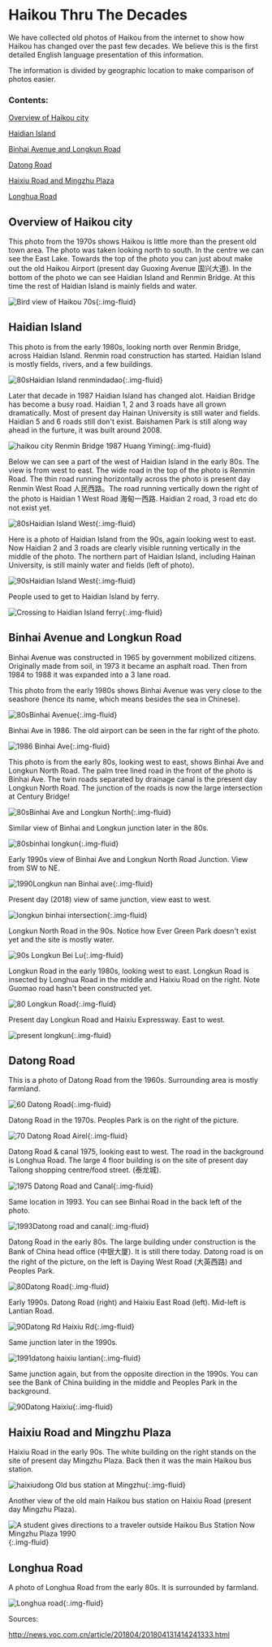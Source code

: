 # Haikou Thru The Decades

We have collected old photos of Haikou from the internet to show how Haikou has changed over the past few decades. We believe this is the first detailed English language presentation of this information.

The information is divided by geographic location to make comparison of photos easier.

### Contents:

[Overview of Haikou city](#overview-of-haikou-city)

[Haidian Island](#haidian-island)

[Binhai Avenue and Longkun Road](#binhai-avenue-and-longkun-road)

[Datong Road](#datong-road)

[Haixiu Road and Mingzhu Plaza](#haixiu-road-and-mingzhu-plaza)

[Longhua Road](#longhua-road)

## Overview of Haikou city

This photo from the 1970s shows Haikou is little more than the present old town area. The photo was taken looking north to south. In the centre we can see the East Lake. Towards the top of the photo you can just about make out the old Haikou Airport (present day Guoxing Avenue 国兴大道). In the bottom of the photo we can see Haidian Island and Renmin Bridge. At this time the rest of Haidian Island is mainly fields and water.

![Bird view of Haikou 70s](https://res.cloudinary.com/dfjb9p5ri/image/upload/v1617447188/haikou-history/Bird_20view_20of_20Haikou_2070s_zujmni.jpg){:.img-fluid}

## Haidian Island

This photo is from the early 1980s, looking north over Renmin Bridge, across Haidian Island. Renmin road construction has started. Haidian Island is mostly fields, rivers, and a few buildings.

![80sHaidian Island renmindadao](https://res.cloudinary.com/dfjb9p5ri/image/upload/v1617447210/haikou-history/80sHaidian-Island-renmindadao_xok6ut.jpg){:.img-fluid}

Later that decade in 1987 Haidian Island has changed alot. Haidian Bridge has become a busy road. Haidian 1, 2 and 3 roads have all grown dramatically. Most of present day Hainan University is still water and fields. Haidian 5 and 6 roads still don't exist. Baishamen Park is still along way ahead in the furture, it was built around 2008.

![haikou city Renmin Bridge 1987 Huang Yiming](https://res.cloudinary.com/dfjb9p5ri/image/upload/v1617447226/haikou-history/haikou-city-Renmin-Bridge-1987_Huang_Yiming_owmi0i.jpg){:.img-fluid}

Below we can see a part of the west of Haidian Island in the early 80s. The view is from west to east. The wide road in the top of the photo is Renmin Road. The thin road running horizontally across the photo is present day Renmin West Road 人民西路。The road running vertically down the right of the photo is Haidian 1 West Road 海甸一西路. Haidian 2 road, 3 road etc do not exist yet.

![80sHaidian Island West](https://res.cloudinary.com/dfjb9p5ri/image/upload/v1617447244/haikou-history/80sHaidian-Island-West_figojd.jpg){:.img-fluid}

Here is a photo of Haidian Island from the 90s, again looking west to east. Now Haidian 2 and 3 roads are clearly visible running vertically in the middle of the photo. The northern part of Haidian Island, including Hainan University, is still mainly water and fields (left of photo).

![90sHaidian Island West](https://res.cloudinary.com/dfjb9p5ri/image/upload/v1617447255/haikou-history/90sHaidian-Island-West_qfohwj.jpg){:.img-fluid}

People used to get to Haidian Island by ferry.

![Crossing to Haidian Island ferry](https://res.cloudinary.com/dfjb9p5ri/image/upload/v1617447275/haikou-history/Crossing_to_Haidian_Island_ferry_fivoww.jpg){:.img-fluid}

## Binhai Avenue and Longkun Road

Binhai Avenue was constructed in 1965 by government mobilized citizens. Originally made from soil, in 1973 it became an asphalt road. Then from 1984 to 1988 it was expanded into a 3 lane road.

This photo from the early 1980s shows Binhai Avenue was very close to the seashore (hence its name, which means besides the sea in Chinese).

![80sBinhai Avenue](https://res.cloudinary.com/dfjb9p5ri/image/upload/v1617447287/haikou-history/80sBinhai-Dadao_dn4r6p.jpg){:.img-fluid}

Binhai Ave in 1986. The old airport can be seen in the far right of the photo.

![1986 Binhai Ave](https://res.cloudinary.com/dfjb9p5ri/image/upload/v1617447296/haikou-history/1986-Binhai-Dadao_czh3wj.jpg){:.img-fluid}

This photo is from the early 80s, looking west to east, shows Binhai Ave and Longkun North Road. The palm tree lined road in the front of the photo is Binhai Ave. The twin roads separated by drainage canal is the present day Longkun North Road. The junction of the roads is now the large intersection at Century Bridge!

![80sBinhai Ave and Longkun North](https://res.cloudinary.com/dfjb9p5ri/image/upload/v1617447318/haikou-history/80sBinhai-Ave-and-Longkun-North_ur4rd5.jpg){:.img-fluid}

Similar view of Binhai and Longkun junction later in the 80s.

![80sbinhai longkun](https://res.cloudinary.com/dfjb9p5ri/image/upload/v1617447333/haikou-history/80sbinhai-longkun_an6sku.jpg){:.img-fluid}

Early 1990s view of Binhai Ave and Longkun North Road Junction. View from SW to NE.

![1990Longkun nan Binhai ave](https://res.cloudinary.com/dfjb9p5ri/image/upload/v1617447346/haikou-history/1990Longkun-nan-Binhai-ave_nc5mg0.jpg){:.img-fluid}

Present day (2018) view of same junction, view east to west.

![longkun binhai intersection](https://res.cloudinary.com/dfjb9p5ri/image/upload/v1617448059/haikou-history/longkun-binhai-intersection_l3zim6.jpg){:.img-fluid}

Longkun North Road in the 90s. Notice how Ever Green Park doesn't exist yet and the site is mostly water.

![90s Longkun Bei Lu](https://res.cloudinary.com/dfjb9p5ri/image/upload/v1617448073/haikou-history/90s-Longkun-Bei-Lu_gugih7.jpg){:.img-fluid}

Longkun Road in the early 1980s, looking west to east. Longkun Road is insected by Longhua Road in the middle and Haixiu Road on the right. Note Guomao road hasn't been constructed yet.

![80 Longkun Road](https://res.cloudinary.com/dfjb9p5ri/image/upload/v1617452138/haikou-history/80%E5%B9%B4%E4%BB%A3%E6%B5%B7%E5%8F%A3%E8%88%AA%E6%8B%8D%E5%9B%BE_flipped_longkun_q7w1rk.jpg){:.img-fluid}

Present day Longkun Road and Haixiu Expressway. East to west.

![present longkun](https://res.cloudinary.com/dfjb9p5ri/image/upload/v1617448097/haikou-history/present_20longkun_qa1iqw.jpg){:.img-fluid}

## Datong Road

This is a photo of Datong Road from the 1960s. Surrounding area is mostly farmland.

![60 Datong Road](https://res.cloudinary.com/dfjb9p5ri/image/upload/v1617448115/haikou-history/60-Datong-Road_lmc1a7.jpg){:.img-fluid}

Datong Road in the 1970s. Peoples Park is on the right of the picture.

![70 Datong Road Airel](https://res.cloudinary.com/dfjb9p5ri/image/upload/v1617448135/haikou-history/70-Datong-Road-Airel_ilysxv.jpg){:.img-fluid}

Datong Road & canal 1975, looking east to west. The road in the background is Longhua Road. The large 4 floor building is on the site of present day Tailong shopping centre/food street. (泰龙城).

![1975 Datong Road and Canal](https://res.cloudinary.com/dfjb9p5ri/image/upload/v1617448182/haikou-history/1975-Datong-Road-and-Canal_djiwct.jpg){:.img-fluid}

Same location in 1993. You can see Binhai Road in the back left of the photo.

![1993Datong road and canal](https://res.cloudinary.com/dfjb9p5ri/image/upload/v1617450583/haikou-history/1993Datong-road-and-canal_xsrwps.jpg){:.img-fluid}

Datong Road in the early 80s. The large building under construction is the Bank of China head office (中银大厦). It is still there today. Datong road is on the right of the picture, on the left is Daying West Road (大英西路) and Peoples Park.

![80Datong Road](https://res.cloudinary.com/dfjb9p5ri/image/upload/v1617450598/haikou-history/80Datong-Road_wh2xgj.jpg){:.img-fluid}

Early 1990s. Datong Road (right) and Haixiu East Road (left). Mid-left is Lantian Road.

![90Datong Rd Haixiu Rd](https://res.cloudinary.com/dfjb9p5ri/image/upload/v1617450619/haikou-history/90Datong-Rd-Haixiu-Rd_zgfevp.jpg){:.img-fluid}

Same junction later in the 1990s.

![1991datong haixiu lantian](https://res.cloudinary.com/dfjb9p5ri/image/upload/v1617450650/haikou-history/1991datong-haixiu-lantian_fuie9w.jpg){:.img-fluid}

Same junction again, but from the opposite direction in the 1990s. You can see the Bank of China building in the middle and Peoples Park in the background.

![90Datong Haixiu](https://res.cloudinary.com/dfjb9p5ri/image/upload/v1617450669/haikou-history/90Datong-Haixiu_xa0xdz.jpg){:.img-fluid}

## Haixiu Road and Mingzhu Plaza

Haixiu Road in the early 90s. The white building on the right stands on the site of present day Mingzhu Plaza. Back then it was the main Haikou bus station.

![haixiudong Old bus station at Mingzhu](https://res.cloudinary.com/dfjb9p5ri/image/upload/v1617450693/haikou-history/haixiudong-Old-bus-station-atMingzhu_ykovbo.jpg){:.img-fluid}

Another view of the old main Haikou bus station on Haixiu Road (present day Mingzhu Plaza).

![A student gives directions to a traveler outside Haikou Bus Station Now Mingzhu Plaza 1990](https://res.cloudinary.com/dfjb9p5ri/image/upload/v1617450715/haikou-history/A_student_gives_directions_to_a_traveler_outside_Haikou_Bus_Station_Now_Mingzhu_Plaza_1990_jpehe9.jpg){:.img-fluid}

## Longhua Road

A photo of Longhua Road from the early 80s. It is surrounded by farmland.

![Longhua road](https://res.cloudinary.com/dfjb9p5ri/image/upload/v1617450735/haikou-history/80Longhua-road_fuvrjd.jpg){:.img-fluid}

Sources:

http://news.voc.com.cn/article/201804/201804131414241333.html
